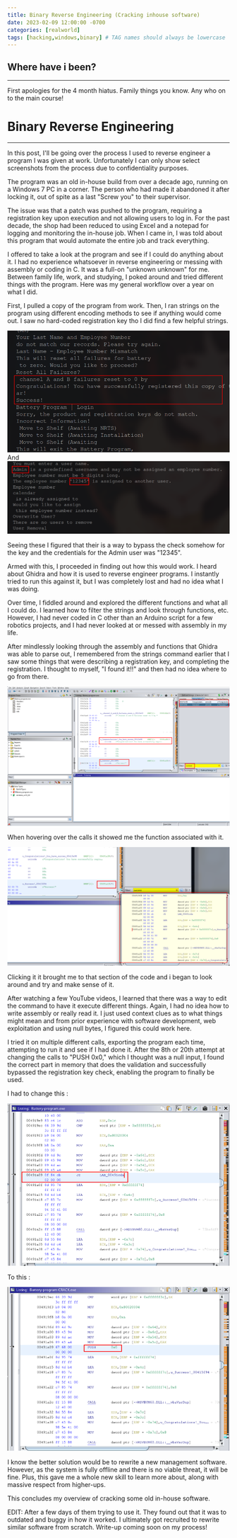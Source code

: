 ```yaml
---
title: Binary Reverse Engineering (Cracking inhouse software)
date: 2023-02-09 12:00:00 -0700
categories: [realworld]
tags: [hacking,windows,binary] # TAG names should always be lowercase
---
```


## Where have i been?
---
First apologies for the 4 month hiatus. Family things you know. Any who on to the main course!

# Binary Reverse Engineering
---


In this post, I'll be going over the process I used to reverse engineer a program I was given at work. Unfortunately I can only show select screenshots from the process due to confidentiality purposes.

The program was an old in-house build from over a decade ago, running on a Windows 7 PC in a corner. The person who had made it abandoned it after locking it, out of spite as a last "Screw you" to their supervisor.

The issue was that a patch was pushed to the program, requiring a registration key upon execution and not allowing users to log in. For the past decade, the shop had been reduced to using Excel and a notepad for logging and monitoring the in-house job. When I came in, I was told about this program that would automate the entire job and track everything.

I offered to take a look at the program and see if I could do anything about it. I had no experience whatsoever in reverse engineering or messing with assembly or coding in C. It was a full-on "unknown unknown" for me. Between family life, work, and studying, I poked around and tried different things with the program. Here was my general workflow over a year on what I did.

First, I pulled a copy of the program from work. Then, I ran strings on the program using different encoding methods to see if anything would come out. I saw no hard-coded registration key tho I did find a few helpful strings.

![](/assets/images/batt-program/batt-strings.png)
And
![](/assets/images/batt-program/batt-strings-login-creds.png)

Seeing these I figured that their is a way to bypass the check somehow for the key and the credentials for the Admin user was "12345".

Armed with this, I proceeded in finding out how this would work. I heard about Ghidra and how it is used to reverse engineer programs. I instantly tried to run this against it, but I was completely lost and had no idea what I was doing.

Over time, I fiddled around and explored the different functions and what all I could do. I learned how to filter the strings and look through functions, etc. However, I had never coded in C other than an Arduino script for a few robotics projects, and I had never looked at or messed with assembly in my life.

After mindlessly looking through the assembly and functions that Ghidra was able to parse out, I remembered from the strings command earlier that I saw some things that were describing a registration key, and completing the registration. I thought to myself, "I found it!!" and then had no idea where to go from there.

![](/assets/images/batt-program/ghidra-success-calls.png)

When hovering over the calls it showed me the function associated with it.

![](/assets/images/batt-program/ghidra-popup.png)

Clicking it it brought me to that section of the code and i began to look around and try and make sense of it.

After watching a few YouTube videos, I learned that there was a way to edit the command to have it execute different things. Again, I had no idea how to write assembly or really read it. I just used context clues as to what things might mean and from prior experience with software development, web exploitation and using null bytes, I figured this could work here.

I tried it on multiple different calls, exporting the program each time, attempting to run it and see if I had done it. After the 8th or 20th attempt at changing the calls to "PUSH 0x0," which I thought was a null input, I found the correct part in memory that does the validation and successfully bypassed the registration key check, enabling the program to finally be used.

I had to change this :

![](/assets/images/batt-program/ghidra-code-before.png)

To this :

![](/assets/images/batt-program/ghidra-code-after.png)

I know the better solution would be to rewrite a new management software. However, as the system is fully offline and there is no viable threat, it will be fine. Plus, this gave me a whole new skill to learn more about, along with massive respect from higher-ups.

This concludes my overview of cracking some old in-house software.

EDIT: After a few days of them trying to use it. They found out that it was to outdated and buggy in how it worked. I ultimately got recruited to rewrite similar software from scratch. Write-up coming soon on my process!



